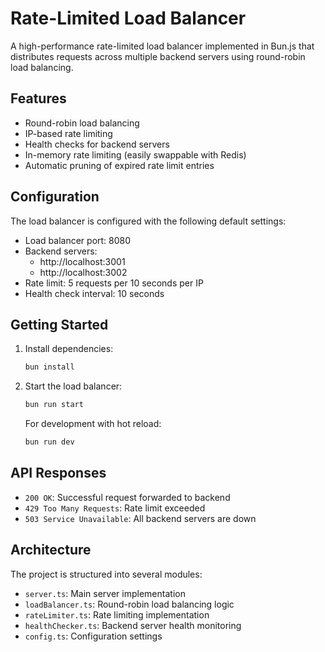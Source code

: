 # Rate-Limited Load Balancer

A high-performance rate-limited load balancer implemented in Bun.js that distributes requests across multiple backend servers using round-robin load balancing.

## Features

- Round-robin load balancing
- IP-based rate limiting
- Health checks for backend servers
- In-memory rate limiting (easily swappable with Redis)
- Automatic pruning of expired rate limit entries

## Configuration

The load balancer is configured with the following default settings:

- Load balancer port: 8080
- Backend servers:
  - http://localhost:3001
  - http://localhost:3002
- Rate limit: 5 requests per 10 seconds per IP
- Health check interval: 10 seconds

## Getting Started

1. Install dependencies:

   ```bash
   bun install
   ```

2. Start the load balancer:

   ```bash
   bun run start
   ```

   For development with hot reload:

   ```bash
   bun run dev
   ```

## API Responses

- `200 OK`: Successful request forwarded to backend
- `429 Too Many Requests`: Rate limit exceeded
- `503 Service Unavailable`: All backend servers are down

## Architecture

The project is structured into several modules:

- `server.ts`: Main server implementation
- `loadBalancer.ts`: Round-robin load balancing logic
- `rateLimiter.ts`: Rate limiting implementation
- `healthChecker.ts`: Backend server health monitoring
- `config.ts`: Configuration settings

